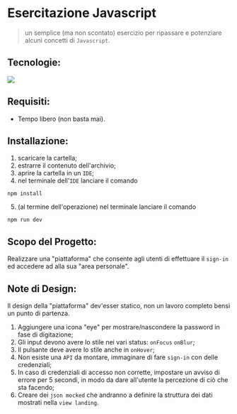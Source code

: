 # Esercitazione Javascript

> un semplice (ma non scontato) esercizio per ripassare e potenziare alcuni concetti di `Javascript`.

## Tecnologie: 
<p>
  <a href="https://skillicons.dev">
    <img src="https://skillicons.dev/icons?i=astro,js,css,html,md,github&perline=7" />
  </a>
</p>


## Requisiti:
- Tempo libero (non basta mai).

## Installazione:
1. scaricare la cartella;
2. estrarre il contenuto dell'archivio;
3. aprire la cartella in un `IDE`;
4. nel terminale dell'`IDE` lanciare il comando
```
npm install
```
5. (al termine dell'operazione) nel terminale lanciare il comando
```
npm run dev
```

## Scopo del Progetto:
Realizzare una "piattaforma" che consente agli utenti di effettuare il `sign-in` ed accedere ad alla sua "area personale".

## Note di Design:
Il design della "piattaforma" dev'esser statico, non un lavoro completo bensì un punto di partenza.
<br>
1. Aggiungere una icona "eye" per mostrare/nascondere la password in fase di digitazione;
2. Gli input devono avere lo stile nei vari status: `onFocus` `onBlur`;
3. Il pulsante deve avere lo stile anche in `onHover`;
4. Non esiste una `API` da montare, immaginare di fare `sign-in` con delle credenziali;
5. In caso di credenziali di accesso non corrette, impostare un avviso di errore per 5 secondi, in modo da dare all'utente la percezione di ciò che sta facendo;
6. Creare dei `json mocked` che andranno a definire la struttura dei dati mostrati nella `view landing`.